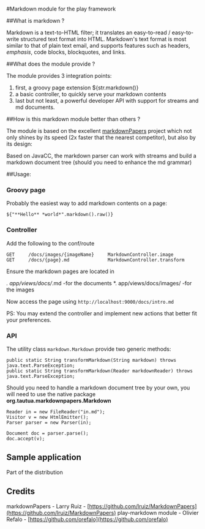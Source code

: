 
#Markdown module for the play framework

##What is markdown ?

Markdown is a text-to-HTML filter; it translates an easy-to-read / easy-to-write structured text 
format into HTML. Markdown's text format is most similar to that of plain text email, and supports 
features such as headers, *emphasis*, code blocks, blockquotes, and links.

##What does the module provide ?

The module provides 3 integration points:

1. first, a groovy page extension ${str.markdown()}
2. a basic controller, to quickly serve your markdown contents
3. last but not least, a powerful developer API with support for streams and md documents. 

##How is this markdown module better than others ?

The module is based on the excellent [markdownPapers](https://github.com/lruiz/MarkdownPapers) project which not only shines by its speed (2x faster that the nearest competitor), but also by its design:

Based on JavaCC, the markdown parser can work with streams and build a markdown document tree (should you need to enhance the md grammar)

##Usage:

### Groovy page

Probably the easiest way to add markdown contents on a page:

    ${"**Hello** *world*".markdown().raw()}

### Controller

Add the following to the conf/route

    GET     /docs/images/{imageName}     MarkdownController.image
    GET     /docs/{page}.md              MarkdownController.transform

Ensure the markdown pages are located in

*. app/views/docs/*.md     -for the documents
*. app/views/docs/images/  -for the images

Now access the page using `http://localhost:9000/docs/intro.md`

PS: You may extend the controller and implement new actions that better fit your preferences.

### API

The utility class `markdown.Markdown` provide two generic methods:

    public static String transformMarkdown(String markdown)	throws java.text.ParseException;
    public static String transformMarkdown(Reader markdownReader) throws java.text.ParseException;	

Should you need to handle a markdown document tree by your own, you will need to use the native package **org.tautua.markdownpapers.Markdown**

    Reader in = new FileReader("in.md");
    Visitor v = new HtmlEmitter();
    Parser parser = new Parser(in);

    Document doc = parser.parse();
    doc.accept(v);

## Sample application

Part of the distribution

## Credits

markdownPapers - Larry Ruiz - [https://github.com/lruiz/MarkdownPapers](https://github.com/lruiz/MarkdownPapers)
play-markdown module - Olivier Refalo - [https://github.com/orefalo](https://github.com/orefalo)
